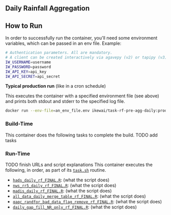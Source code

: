 ## Daily Rainfall Aggregation

## How to Run

In order to successfully run the container, you'll need some environment variables, which can be passed in an env file.
Example:
```sh
# Authentication parameters. All are mandatory.
# A client can be created interactively via agavepy (v2) or tapipy (v3).
IW_USERNAME=username
IW_PASSWORD=password
IW_API_KEY=api_key
IW_API_SECRET=api_secret
```

**Typical production run** (like in a cron schedule)

This executes the container with a specified environment file (see above) and prints both stdout and stderr to the specified log file.
```sh
docker run --env-file=an_env_file.env ikewai/task-rf-pre-agg-daily:prod > rf_daily_aggregation_output.log` 2>&1
```

### Build-Time
This container does the following tasks to complete the build.
TODO add tasks

### Run-Time
TODO finish URLs and script explanations
This container executes the following, in order, as part of its [`task.sh`](/scripts/task.sh) routine.
* [`hads_daily_rf_FINAL.R`](): (what the script does)
* [`nws_rr5_daily_rf_FINAL.R`](): (what the script does)
* [`madis_daily_rf_FINAL.R`](): (what the script does)
* [`all_data_daily_merge_table_rf_FINAL.R`](): (what the script does)
* [`qaqc_randfor_bad_data_flag_remove_rf_FINAL.R`](): (what the script does)
* [`daily_gap_fill_NR_only_rf_FINAL.R`](): (what the script does)